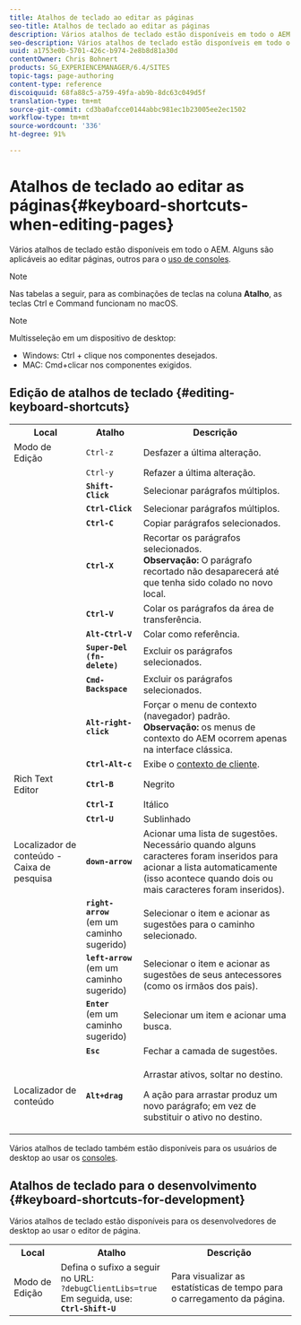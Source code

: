 ```yaml
---
title: Atalhos de teclado ao editar as páginas
seo-title: Atalhos de teclado ao editar as páginas
description: Vários atalhos de teclado estão disponíveis em todo o AEM. Alguns são aplicáveis ao editar páginas, outros para o uso de consoles.
seo-description: Vários atalhos de teclado estão disponíveis em todo o AEM. Alguns são aplicáveis ao editar páginas, outros para o uso de consoles.
uuid: a1753e0b-5701-426c-b974-2e8b8d81a30d
contentOwner: Chris Bohnert
products: SG_EXPERIENCEMANAGER/6.4/SITES
topic-tags: page-authoring
content-type: reference
discoiquuid: 68fa88c5-a759-49fa-ab9b-8dc63c049d5f
translation-type: tm+mt
source-git-commit: cd3ba0afcce0144abbc981ec1b23005ee2ec1502
workflow-type: tm+mt
source-wordcount: '336'
ht-degree: 91%

---
```



# Atalhos de teclado ao editar as páginas{#keyboard-shortcuts-when-editing-pages}

Vários atalhos de teclado estão disponíveis em todo o AEM. Alguns são aplicáveis ao editar páginas, outros para o [uso de consoles](/help/sites-classic-ui-authoring/author-env-keyboard-shortcuts.md).

>[!NOTE]
>
>Nas tabelas a seguir, para as combinações de teclas na coluna **Atalho**, as teclas Ctrl e Command funcionam no macOS.

>[!NOTE]
>
>Multisseleção em um dispositivo de desktop:
>
>* Windows: Ctrl + clique nos componentes desejados.
>* MAC: Cmd+clicar nos componentes exigidos.

>



## Edição de atalhos de teclado {#editing-keyboard-shortcuts}

<table> 
 <tbody> 
  <tr> 
   <th>Local</th> 
   <th>Atalho</th> 
   <th>Descrição</th> 
  </tr> 
  <tr> 
   <td>Modo de Edição</td> 
   <td><code>Ctrl-z</code></td> 
   <td>Desfazer a última alteração.</td> 
  </tr> 
  <tr> 
   <td> </td> 
   <td><code>Ctrl-y</code></td> 
   <td>Refazer a última alteração.</td> 
  </tr> 
  <tr> 
   <td> </td> 
   <td><strong><code>Shift-Click</code></strong></td> 
   <td>Selecionar parágrafos múltiplos.</td> 
  </tr> 
  <tr> 
   <td> </td> 
   <td><strong><code>Ctrl-Click</code></strong></td> 
   <td>Selecionar parágrafos múltiplos.</td> 
  </tr> 
  <tr> 
   <td> </td> 
   <td><strong><code>Ctrl-C</code></strong></td> 
   <td>Copiar parágrafos selecionados.</td> 
  </tr> 
  <tr> 
   <td> </td> 
   <td><strong><code>Ctrl-X</code></strong></td> 
   <td>Recortar os parágrafos selecionados.<strong><br /> Observação:</strong> O parágrafo recortado não desaparecerá até que tenha sido colado no novo local.</td> 
  </tr> 
  <tr> 
   <td> </td> 
   <td><strong><code>Ctrl-V</code></strong></td> 
   <td>Colar os parágrafos da área de transferência.</td> 
  </tr> 
  <tr> 
   <td> </td> 
   <td><strong><code>Alt-Ctrl-V</code></strong></td> 
   <td>Colar como referência.</td> 
  </tr> 
  <tr> 
   <td> </td> 
   <td><strong><code>Super-Del (fn-delete)</code></strong></td> 
   <td>Excluir os parágrafos selecionados.</td> 
  </tr> 
  <tr> 
   <td> </td> 
   <td><strong><code>Cmd-Backspace</code></strong></td> 
   <td>Excluir os parágrafos selecionados.</td> 
  </tr> 
  <tr> 
   <td> </td> 
   <td><strong><code>Alt-right-click</code></strong></td> 
   <td>Forçar o menu de contexto (navegador) padrão.<br />
<strong>Observação:</strong> os menus de contexto do AEM ocorrem apenas na interface clássica.</td> 
  </tr> 
  <tr> 
   <td> </td> 
   <td><strong><code>Ctrl-Alt-c</code></strong></td> 
   <td>Exibe o <a href="/help/sites-administering/client-context.md">contexto de cliente</a>.</td> 
  </tr> 
  <tr> 
   <td>Rich Text Editor<br /> </td> 
   <td><strong><code>Ctrl-B</code></strong><br /> </td> 
   <td>Negrito</td> 
  </tr> 
  <tr> 
   <td> </td> 
   <td><strong><code>Ctrl-I</code></strong><br /> </td> 
   <td>Itálico<br /> </td> 
  </tr> 
  <tr> 
   <td> </td> 
   <td><strong><code>Ctrl-U</code></strong><br /> </td> 
   <td>Sublinhado</td> 
  </tr> 
  <tr> 
   <td>Localizador de conteúdo - Caixa de pesquisa</td> 
   <td><strong><code>down-arrow</code></strong></td> 
   <td>Acionar uma lista de sugestões. Necessário quando alguns caracteres foram inseridos para acionar a lista automaticamente (isso acontece quando dois ou mais caracteres foram inseridos).</td> 
  </tr> 
  <tr> 
   <td> </td> 
   <td><strong><code>right-arrow</code></strong><br /> (em um caminho sugerido)</td> 
   <td>Selecionar o item e acionar as sugestões para o caminho selecionado.</td> 
  </tr> 
  <tr> 
   <td> </td> 
   <td><strong><code>left-arrow</code></strong><br /> (em um caminho sugerido)</td> 
   <td>Selecionar o item e acionar as sugestões de seus antecessores (como os irmãos dos pais).</td> 
  </tr> 
  <tr> 
   <td> </td> 
   <td><strong><code>Enter</code></strong><br /> (em um caminho sugerido)</td> 
   <td>Selecionar um item e acionar uma busca.</td> 
  </tr> 
  <tr> 
   <td> </td> 
   <td><strong><code>Esc</code></strong></td> 
   <td>Fechar a camada de sugestões.</td> 
  </tr> 
  <tr> 
   <td>Localizador de conteúdo<br /> </td> 
   <td><strong><code>Alt+drag</code></strong></td> 
   <td><p>Arrastar ativos, soltar no destino.</p> <p>A ação para arrastar produz um novo parágrafo; em vez de substituir o ativo no destino.</p> </td> 
  </tr> 
 </tbody> 
</table>

Vários atalhos de teclado também estão disponíveis para os usuários de desktop ao usar os [consoles](/help/sites-classic-ui-authoring/author-env-keyboard-shortcuts.md).

## Atalhos de teclado para o desenvolvimento {#keyboard-shortcuts-for-development}

Vários atalhos de teclado estão disponíveis para os desenvolvedores de desktop ao usar o editor de página.

<table> 
 <tbody> 
  <tr> 
   <th>Local</th> 
   <th>Atalho</th> 
   <th>Descrição</th> 
  </tr> 
  <tr> 
   <td>Modo de Edição</td> 
   <td>Defina o sufixo a seguir no URL:<br /> <code>?debugClientLibs=true</code><br /> Em seguida, use:<br /> <strong><code>Ctrl-Shift-U</code></strong></td> 
   <td>Para visualizar as estatísticas de tempo para o carregamento da página.</td> 
  </tr> 
 </tbody> 
</table>

